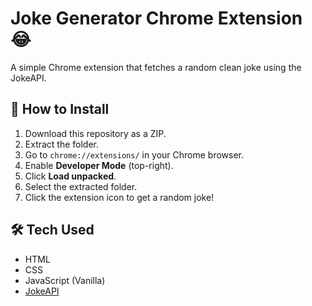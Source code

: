 # Joke Generator Chrome Extension 😂

A simple Chrome extension that fetches a random clean joke using the JokeAPI.

## 🚀 How to Install

1. Download this repository as a ZIP.
2. Extract the folder.
3. Go to `chrome://extensions/` in your Chrome browser.
4. Enable **Developer Mode** (top-right).
5. Click **Load unpacked**.
6. Select the extracted folder.
7. Click the extension icon to get a random joke!

## 🛠 Tech Used

- HTML
- CSS
- JavaScript (Vanilla)
- [JokeAPI](https://v2.jokeapi.dev/)
